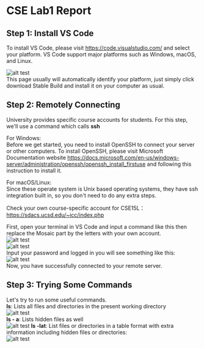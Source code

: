 # CSE Lab1 Report

## <strong>Step 1: Install VS Code</strong><br/>
  To install VS Code, please visit https://code.visualstudio.com/ and select your platform. VS Code support major platforms such as Windows, macOS, and Linux.  
  
![alt test](https://github.com/TSLAX/CSE15L-Lab/blob/main/images/Snipaste_2022-01-13_02-02-07.png)  
This page usually will automatically identify your platform, just simply click download Stable Build and install it on your computer as usual.  
  

## <strong>Step 2: Remotely Connecting</strong><br/>
University provides specific course accounts for students. For this step, we'll use a command which calls <strong>ssh</strong>  

For Windows:  
Before we get started, you need to install OpenSSH to connect your server or other computers. To install OpenSSH, please visit Microsoft Documentation website https://docs.microsoft.com/en-us/windows-server/administration/openssh/openssh_install_firstuse and following this instruction to install it.  
  
  For macOS/Linux:  
  Since these operate system is Unix based operating systems, they have ssh integration built in, so you don't need to do any extra steps.  
  
  Check your own course-specific account for CSE15L：  
  https://sdacs.ucsd.edu/~icc/index.php  

  First, open your terminal in VS Code and input a command like this then replace the Mosaic part by the letters with your own account.  
  ![alt test](https://github.com/TSLAX/CSE15L-Lab/blob/main/images/Snipaste_2022-01-13_02-39-09.png)  
  ![alt test](https://github.com/TSLAX/CSE15L-Lab/blob/main/images/Snipaste_2022-01-13_02-42-39.png)  
  Input your password and logged in you will see something like this:  
  ![alt test](https://github.com/TSLAX/CSE15L-Lab/blob/main/images/Snipaste_2022-01-13_03-06-18.png)  
  Now, you have successfully connected to your remote server.  
    
## <strong>Step 3: Trying Some Commands</strong><br/>  
Let's try to run some useful commands.  
<strong>ls</strong>: Lists all files and directories in the present working directory  
![alt test](https://github.com/TSLAX/CSE15L-Lab/blob/main/images/ls.png)  
<strong>ls - a</strong>: Lists hidden files as well  
![alt test](https://github.com/TSLAX/CSE15L-Lab/blob/main/images/ls-a.png)
<strong>ls -lat</strong>: List files or directories in a table format with extra information including hidden files or directories:  
![alt test](https://github.com/TSLAX/CSE15L-Lab/blob/main/images/ls-lat.png)
